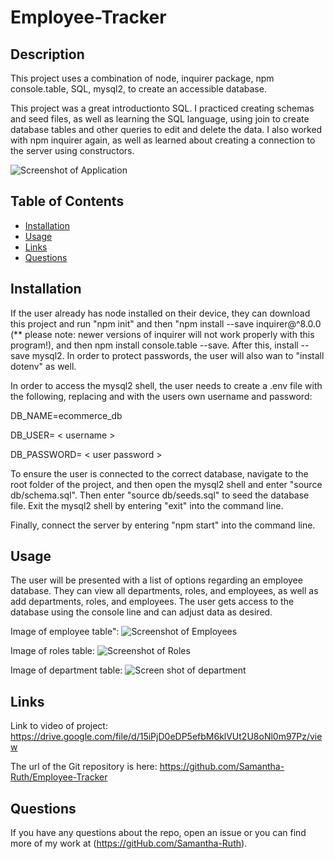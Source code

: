 # Employee-Tracker

## Description

This project uses a combination of node, inquirer package, npm console.table, SQL, mysql2, to create an accessible database.

This project was a great introductionto SQL.  I practiced creating schemas and seed files, as well as learning the SQL language, using join to create database tables and other queries to edit and delete the data.  I also worked with npm inquirer again, as well as learned about creating a connection to the server using constructors.  

![Screenshot of Application](https://user-images.githubusercontent.com/64170123/178384580-7d8837a6-875f-437a-86da-308b57351e3d.jpg)

## Table of Contents

* [Installation](#installation)
* [Usage](#usage)
* [Links](#links)
* [Questions](#questions)

## Installation

If the user already has node installed on their device, they can download this project and run "npm init" and then "npm install --save inquirer@^8.0.0 (** please note: newer versions of inquirer will not work properly with this program!), and then npm install console.table --save.  After this, install --save mysql2. In order to protect passwords, the user will also wan to "install dotenv" as well. 

In order to access the mysql2 shell,  the user needs to create a .env file with the following, replacing <username> and <user password> with the users own username and password: 
  
DB_NAME=ecommerce_db

DB_USER= < username >

DB_PASSWORD= < user password >


To ensure the user is connected to the correct database, navigate to the root folder of the project, and then open the mysql2 shell and enter "source db/schema.sql".  Then enter "source db/seeds.sql" to seed the database file. Exit the mysql2 shell by entering "exit" into the command line.

Finally, connect the server by entering "npm start" into the command line.

## Usage

The user will be presented with a list of options regarding an employee database.  They can view all departments, roles, and employees, as well as add departments, roles, and employees.  The user gets access to the database using the console line and can adjust data as desired.  

Image of employee table":
![Screenshot of Employees](https://user-images.githubusercontent.com/64170123/178384602-b23ed9db-53fc-4b43-bddb-ff2b0be9d63b.jpg)


Image of roles table:
![Screenshot of Roles](https://user-images.githubusercontent.com/64170123/178384607-947f2266-b47b-4e36-9501-3afddf20a915.jpg)

Image of department table:
![Screen shot of department](https://user-images.githubusercontent.com/64170123/178384619-b45b8c5f-d782-419e-8d42-2880d87f9c9f.jpg)




## Links


Link to video of project: https://drive.google.com/file/d/15iPjD0eDP5efbM6klVUt2U8oNl0m97Pz/view


The url of the Git repository is here: https://github.com/Samantha-Ruth/Employee-Tracker


## Questions

If you have any questions about the repo, open an issue or you can find more of my work at (https://gitHub.com/Samantha-Ruth).


